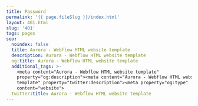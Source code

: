 ```yaml
---
title: Password
permalink: '{{ page.fileSlug }}/index.html'
layout: 401.html
slug: '401'
tags: pages
seo:
  noindex: false
  title: Aurora - Webflow HTML website template
  description: Aurora - Webflow HTML website template
  og:title: Aurora - Webflow HTML website template
  additional_tags: >-
    <meta content="Aurora - Webflow HTML website template"
    property="og:description"><meta content="Aurora - Webflow HTML website
    template" property="twitter:description"><meta property="og:type"
    content="website">
  twitter:title: Aurora - Webflow HTML website template
---
```



